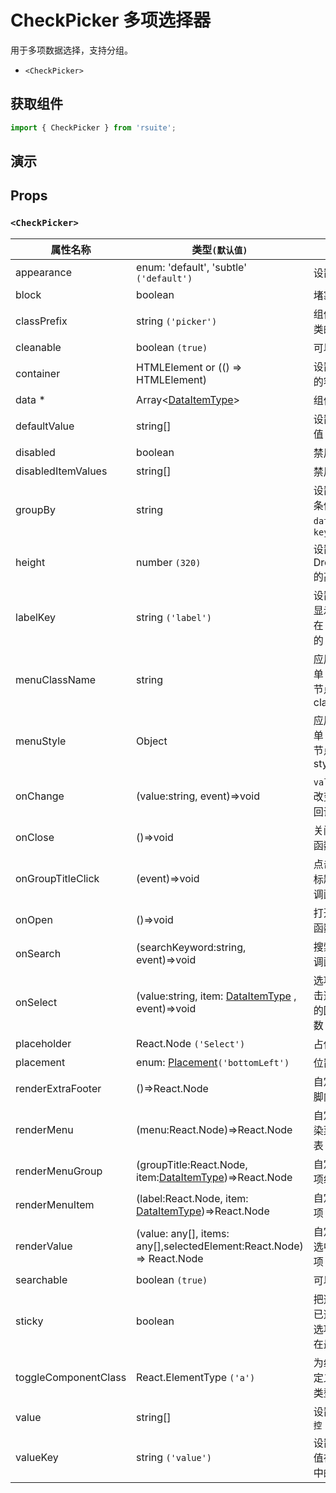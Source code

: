 # CheckPicker 多项选择器

用于多项数据选择，支持分组。

* `<CheckPicker>`

## 获取组件

```js
import { CheckPicker } from 'rsuite';
```

## 演示

<!--{demo}-->

## Props

### `<CheckPicker>`

| 属性名称             | 类型`(默认值)`                                                        | 描述                                 |
| -------------------- | --------------------------------------------------------------------- | ------------------------------------ |
| appearance           | enum: 'default', 'subtle' `('default')`                               | 设置外观                             |
| block                | boolean                                                               | 堵塞整行                             |
| classPrefix          | string `('picker')`                                                   | 组件 CSS 类的前缀                    |
| cleanable            | boolean `(true)`                                                      | 可以清除                             |
| container            | HTMLElement or (() => HTMLElement)                                    | 设置渲染的容器                       |
| data \*              | Array&lt;[DataItemType](#types)&gt;                                   | 组件数据                             |
| defaultValue         | string[]                                                              | 设置默认值 `非受控`                  |
| disabled             | boolean                                                               | 禁用组件                             |
| disabledItemValues   | string[]                                                              | 禁用选项                             |
| groupBy              | string                                                                | 设置分组条件在 `data` 中的 `key`     |
| height               | number `(320)`                                                        | 设置 Dropdown 的高度                 |
| labelKey             | string `('label')`                                                    | 设置选项显示内容在 `data` 中的 `key` |
| menuClassName        | string                                                                | 应用于菜单 DOM 节点的 css class      |
| menuStyle            | Object                                                                | 应用于菜单 DOM 节点的 style          |
| onChange             | (value:string, event)=>void                                           | `value` 发生改变时的回调函数         |
| onClose              | ()=>void                                                              | 关闭回调函数                         |
| onGroupTitleClick    | (event)=>void                                                         | 点击分组标题的回调函数               |
| onOpen               | ()=>void                                                              | 打开回调函数                         |
| onSearch             | (searchKeyword:string, event)=>void                                   | 搜索的回调函数                       |
| onSelect             | (value:string, item: [DataItemType](#types) , event)=>void            | 选项被点击选择后的回调函数           |
| placeholder          | React.Node `('Select')`                                               | 占位符                               |
| placement            | enum: [Placement](#types)`('bottomLeft')`                             | 位置                                 |
| renderExtraFooter    | ()=>React.Node                                                        | 自定义页脚内容                       |
| renderMenu           | (menu:React.Node)=>React.Node                                         | 自定义渲染菜单列表                   |
| renderMenuGroup      | (groupTitle:React.Node, item:[DataItemType](#types))=>React.Node      | 自定义选项组                         |
| renderMenuItem       | (label:React.Node, item: [DataItemType](#types))=>React.Node          | 自定义选项                           |
| renderValue          | (value: any[], items: any[],selectedElement:React.Node) => React.Node | 自定义被选中的选项                   |
| searchable           | boolean `(true)`                                                      | 可以搜索                             |
| sticky               | boolean                                                               | 把选项中已选择的选项置顶在最前面     |
| toggleComponentClass | React.ElementType `('a')`                                             | 为组件自定义元素类型                 |
| value                | string[]                                                              | 设置值 `受控`                        |
| valueKey             | string `('value')`                                                    | 设置选项值在 `data` 中的 `key`       |
